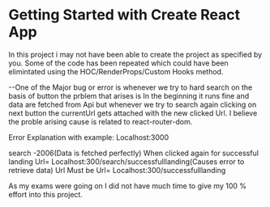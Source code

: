 # Getting Started with Create React App

In this project i may not have been able to create the project as specified by you.
Some of the code has been repeated which could have been elimintated using the HOC/RenderProps/Custom Hooks method.

--One of the Major bug or error is whenever we try to hard search on the basis of button the prblem that arises is
In the beginning it runs fine and data are fetched from Api but whenever we try to search again clicking on next button the currentUrl gets attached with the new clicked Url. I believe the proble arising cause is related to react-router-dom.

Error Explanation with example:
Localhost:3000

search -2006(Data is fetched perfectly)
When clicked again for successful landing
Url= Localhost:300/search/successfulllanding(Causes error to retrieve data)
Url Must be
Url= Localhost:300/successfulllanding

As my exams were going on I did not have much time to give my 100 % effort into this project.
